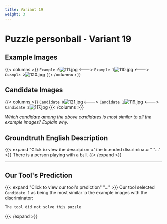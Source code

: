 ```yaml
---
title: Variant 19
weight: 3
---
```


# Puzzle personball - Variant 19

## Example Images
{{< columns >}}
`Example 0`![111.jpg](/natscene-data/images/111.jpg)
<--->
`Example 1`![110.jpg](/natscene-data/images/110.jpg)
<--->
`Example 2`![120.jpg](/natscene-data/images/120.jpg)
{{< /columns >}}

## Candidate Images
{{< columns >}}
`Candidate 0`![121.jpg](/natscene-data/images/121.jpg)
<--->
`Candidate 1`![119.jpg](/natscene-data/images/119.jpg)
<--->
`Candidate 2`![117.jpg](/natscene-data/images/117.jpg)
{{< /columns >}}

*Which candidate among the above candidates is most similar to all the example images? Explain why.*

## Groundtruth English Description

{{< expand "Click to view the description of the intended discriminator" "..." >}}
There is a person playing with a ball.
{{< /expand >}}

---



## Our Tool's Prediction

{{< expand "Click to view our tool's prediction" "..." >}}
Our tool selected `Candidate ?` as being the most similar to the example images with the discriminator:
```plaintext
The tool did not solve this puzzle
```
{{< /expand >}}
